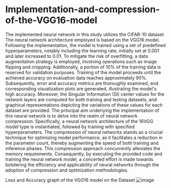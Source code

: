 # Implementation-and-compression-of-the-VGG16-model
The implemented neural network in this study utilizes the CIFAR-10 dataset. The neural network architecture employed is based on the VGG16 model. Following the implementation, the model is trained using a set of predefined hyperparameters, notably including the learning rate, initially set at 0.001 and later increased to 0.01.
To mitigate the risk of overfitting, a data augmentation strategy is employed, involving operations such as image flipping and cropping. Additionally, a portion of 10% of the training data is reserved for validation purposes.
Training of the model proceeds until the achieved accuracy on evaluation data reaches approximately 90%. Subsequently, error and accuracy metrics are thoroughly examined, and corresponding visualization plots are generated, illustrating the model's high accuracy.
Moreover, the Singular Information (SI) center values for the network layers are computed for both training and testing datasets, and graphical representations depicting the variations of these values for each dataset are provided.
The principal aim underlying the implementation of this neural network is to delve into the realm of neural network compression. Specifically, a neural network architecture of the 16VGG model type is instantiated, followed by training with specified hyperparameters.
The compression of neural networks stands as a crucial technique for optimizing model performance, as it facilitates a reduction in the parameter count, thereby augmenting the speed of both training and inference phases. This compression approach concurrently alleviates the memory requirements.
Consequently, by executing the provided code and training the neural network model, a concerted effort is made towards bolstering the efficiency and applicability of neural networks through the adoption of compression and optimization methodologies.

Loss and Accuracy graph of the VGG16 model on the Dataset
![image](https://github.com/fmirzadeh99/Implementation-and-compression-of-the-VGG16-model/assets/169579231/8fa85c65-7527-498f-a8fb-7931d16afa8c)
